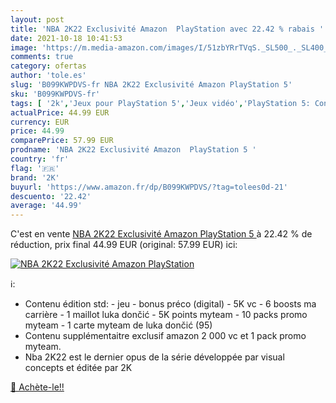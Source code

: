 ```yaml
---
layout: post
title: 'NBA 2K22 Exclusivité Amazon  PlayStation avec 22.42 % rabais '
date: 2021-10-18 10:41:53
image: 'https://m.media-amazon.com/images/I/51zbYRrTVqS._SL500_._SL400_.jpg'
comments: true
category: ofertas
author: 'tole.es'
slug: 'B099KWPDVS-fr NBA 2K22 Exclusivité Amazon PlayStation 5'
sku: 'B099KWPDVS-fr'
tags: [ '2k','Jeux pour PlayStation 5','Jeux vidéo','PlayStation 5: Consoles, jeux et accessoires', ]
actualPrice: 44.99 EUR
currency: EUR
price: 44.99
comparePrice: 57.99 EUR
prodname: 'NBA 2K22 Exclusivité Amazon  PlayStation 5 '
country: 'fr'
flag: '🇫🇷'
brand: '2K'
buyurl: 'https://www.amazon.fr/dp/B099KWPDVS/?tag=tolees0d-21'
descuento: '22.42'
average: '44.99'
---
```


C'est en vente [NBA 2K22 Exclusivité Amazon  PlayStation 5 ](https://www.amazon.fr/dp/B099KWPDVS/?tag=tolees0d-21)  à  22.42 % de réduction, prix final  44.99 EUR (original: 57.99 EUR) ici:

[![NBA 2K22 Exclusivité Amazon  PlayStation](https://m.media-amazon.com/images/I/51zbYRrTVqS._SL500_._SL400_.jpg)](https://www.amazon.fr/dp/B099KWPDVS/?tag=tolees0d-21)

ℹ️:

- Contenu édition std: - jeu - bonus préco (digital) - 5K vc - 6 boosts ma carrière - 1 maillot luka dončić - 5K points myteam - 10 packs promo myteam - 1 carte myteam de luka dončić (95)
- Contenu supplémentaitre exclusif amazon 2 000 vc et 1 pack promo myteam.
- Nba 2K22 est le dernier opus de la série développée par visual concepts et éditée par 2K

[🛒 Achète-le!!](https://www.amazon.fr/dp/B099KWPDVS/?tag=tolees0d-21)
